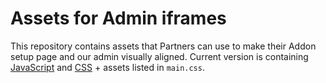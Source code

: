 # Assets for Admin iframes
This repository contains assets that Partners can use to make their Addon setup page and our admin visually aligned. Current version is containing [JavaScript](https://gist.github.com/VencaV/3f407016bf09654e90010056f0039a73) and [CSS](https://gist.github.com/VencaV/9f82f29c3e20be21d2efbdacc282b81b) + assets listed in `main.css`.